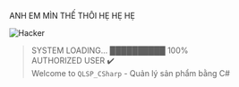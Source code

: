 ﻿ANH EM MÌN THẾ THÔI HẸ HẸ HẸ

 

![Hacker](https://media.giphy.com/media/qgQUggAC3Pfv687qPC/giphy.gif)

> SYSTEM LOADING... ██████████ 100%  
> AUTHORIZED USER ✔️  
> Welcome to `QLSP_CSharp` - Quản lý sản phẩm bằng C#
